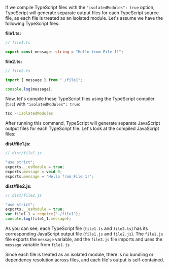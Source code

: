 If we compile TypeScript files with the `"isolatedModules": true` option, TypeScript will generate separate output files for each TypeScript source file, as each file is treated as an isolated module. Let's assume we have the following TypeScript files:

**file1.ts:**

```typescript
// file1.ts

export const message: string = "Hello from File 1!";
```

**file2.ts:**

```typescript
// file2.ts

import { message } from "./file1";

console.log(message);
```

Now, let's compile these TypeScript files using the TypeScript compiler (`tsc`) with `"isolatedModules": true`:

```bash
tsc --isolatedModules
```

After running this command, TypeScript will generate separate JavaScript output files for each TypeScript file. Let's look at the compiled JavaScript files:

**dist/file1.js:**

```javascript
// dist/file1.js

"use strict";
exports.__esModule = true;
exports.message = void 0;
exports.message = "Hello from File 1!";
```

**dist/file2.js:**

```javascript
// dist/file2.js

"use strict";
exports.__esModule = true;
var file1_1 = require("./file1");
console.log(file1_1.message);
```

As you can see, each TypeScript file (`file1.ts` and `file2.ts`) has its corresponding JavaScript output file (`file1.js` and `file2.js`). The `file1.js` file exports the `message` variable, and the `file2.js` file imports and uses the `message` variable from `file1.js`. 

Since each file is treated as an isolated module, there is no bundling or dependency resolution across files, and each file's output is self-contained.